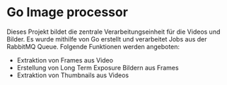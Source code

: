 # Go Image processor

Dieses Projekt bildet die zentrale Verarbeitungseinheit für die Videos und Bilder. Es wurde mithilfe von Go erstellt und verarbeitet Jobs aus der RabbitMQ Queue. Folgende Funktionen werden angeboten:

- Extraktion von Frames aus Video
- Erstellung von Long Term Exposure Bildern aus Frames
- Extraktion von Thumbnails aus Videos
